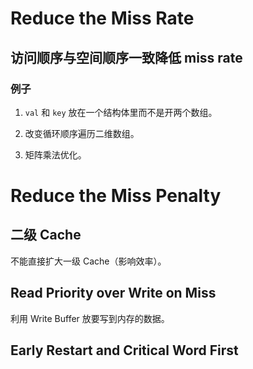 # Reduce the Miss Rate

## 访问顺序与空间顺序一致降低 miss rate

### 例子

1. `val` 和 `key` 放在一个结构体里而不是开两个数组。

2. 改变循环顺序遍历二维数组。

3. 矩阵乘法优化。

# Reduce the Miss Penalty

## 二级 Cache

不能直接扩大一级 Cache（影响效率）。

## Read Priority over Write on Miss

利用 Write Buffer 放要写到内存的数据。

## Early Restart and Critical Word First